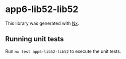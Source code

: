 # app6-lib52-lib52

This library was generated with [Nx](https://nx.dev).

## Running unit tests

Run `nx test app6-lib52-lib52` to execute the unit tests.
